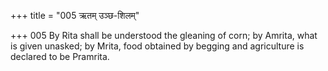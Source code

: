 +++
title = "005 ऋतम् उञ्छ-शिलम्"

+++
005	By Rita shall be understood the gleaning of corn; by Amrita, what is given unasked; by Mrita, food obtained by begging and agriculture is declared to be Pramrita.
